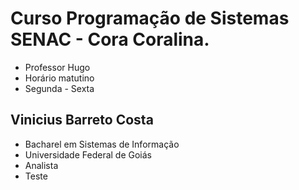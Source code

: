 # Curso Programação de Sistemas SENAC - Cora Coralina.


- Professor Hugo
- Horário matutino
- Segunda - Sexta 

## Vinicius Barreto Costa

- Bacharel em Sistemas de Informação
- Universidade Federal de Goiás
- Analista
- Teste